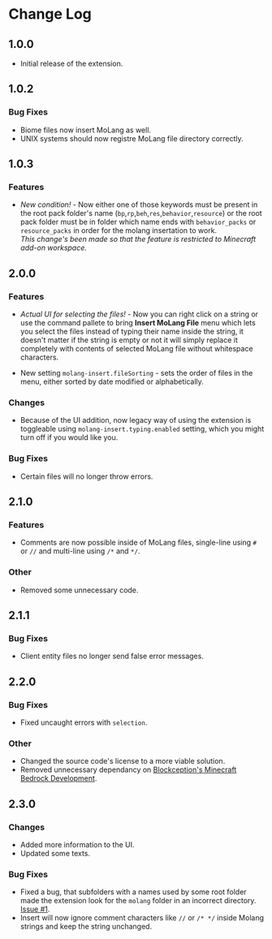 # Change Log

## 1.0.0

- Initial release of the extension.

## 1.0.2

### Bug Fixes

- Biome files now insert MoLang as well.
- UNIX systems should now registre MoLang file directory correctly.

## 1.0.3

### Features

- *New condition!* - Now either one of those keywords must be present in the root pack folder's name (`bp`,`rp`,`beh`,`res`,`behavior`,`resource`) or the root pack folder must be in folder which name ends with `behavior_packs` or `resource_packs` in order for the molang insertation to work.  
*This change's been made so that the feature is restricted to Minecraft add-on workspace.*

## 2.0.0

### Features

- *Actual UI for selecting the files!* - Now you can right click on a string or use the command pallete to bring **Insert MoLang File** menu which lets you select the files instead of typing their name inside the string, it doesn't matter if the string is empty or not it will simply replace it completely with contents of selected MoLang file without whitespace characters.
  
- New setting `molang-insert.fileSorting` - sets the order of files in the menu, either sorted by date modified or alphabetically.

### Changes

- Because of the UI addition, now legacy way of using the extension is toggleable using `molang-insert.typing.enabled` setting, which you might turn off if you would like you.

### Bug Fixes

- Certain files will no longer throw errors.

## 2.1.0

### Features

- Comments are now possible inside of MoLang files, single-line using `#` or `//` and multi-line using `/*` and `*/`.

### Other

- Removed some unnecessary code.

## 2.1.1

### Bug Fixes

- Client entity files no longer send false error messages.

## 2.2.0

### Bug Fixes

- Fixed uncaught errors with `selection`.

### Other

- Changed the source code's license to a more viable solution.
- Removed unnecessary dependancy on [Blockception's Minecraft Bedrock Development](https://marketplace.visualstudio.com/items?itemName=BlockceptionLtd.blockceptionvscodeminecraftbedrockdevelopmentextension).

## 2.3.0

### Changes

- Added more information to the UI.
- Updated some texts.

### Bug Fixes

- Fixed a bug, that subfolders with a names used by some root folder made the extension look for the `molang` folder in an incorrect directory. [Issue #1](https://github.com/IceCraft-Studio/Insert-Molang-File-VSC-Ext/issues/1).
- Insert will now ignore comment characters like `//` or `/* */` inside Molang strings and keep the string unchanged.
